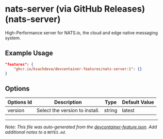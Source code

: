 
# nats-server (via GitHub Releases) (nats-server)

High-Performance server for NATS.io, the cloud and edge native messaging system.

## Example Usage

```json
"features": {
    "ghcr.io/ksachdeva/devcontainer-features/nats-server:1": {}
}
```

## Options

| Options Id | Description | Type | Default Value |
|-----|-----|-----|-----|
| version | Select the version to install. | string | latest |



---

_Note: This file was auto-generated from the [devcontainer-feature.json](https://github.com/ksachdeva/devcontainer-features/blob/main/src/nats-server/devcontainer-feature.json).  Add additional notes to a `NOTES.md`._
